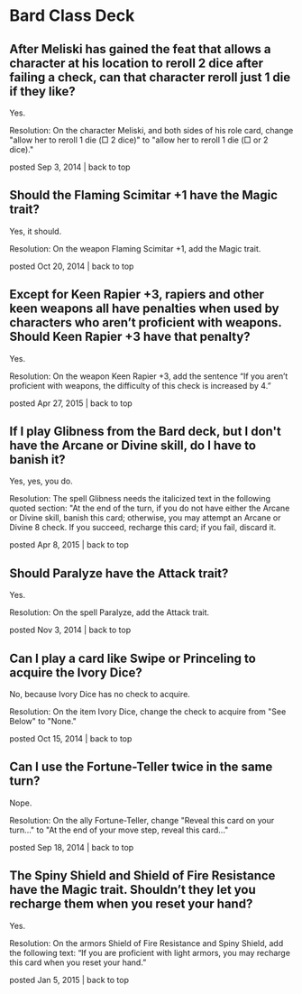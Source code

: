 # Bard Class Deck

## After Meliski has gained the feat that allows a character at his location to reroll 2 dice after failing a check, can that character reroll just 1 die if they like?

Yes.

Resolution: On the character Meliski, and both sides of his role card, change "allow her to reroll 1 die (□ 2 dice)" to "allow her to reroll 1 die (□ or 2 dice)."

posted Sep 3, 2014 | back to top

## Should the Flaming Scimitar +1 have the Magic trait?

Yes, it should.

Resolution: On the weapon Flaming Scimitar +1, add the Magic trait.

posted Oct 20, 2014 | back to top

## Except for Keen Rapier +3, rapiers and other keen weapons all have penalties when used by characters who aren’t proficient with weapons. Should Keen Rapier +3 have that penalty?

Yes.

Resolution: On the weapon Keen Rapier +3, add the sentence “If you aren’t proficient with weapons, the difficulty of this check is increased by 4.”

posted Apr 27, 2015 | back to top

## If I play Glibness from the Bard deck, but I don't have the Arcane or Divine skill, do I have to banish it?

Yes, yes, you do.

Resolution: The spell Glibness needs the italicized text in the following quoted section: "At the end of the turn, if you do not have either the Arcane or Divine skill, banish this card; otherwise, you may attempt an Arcane or Divine 8 check. If you succeed, recharge this card; if you fail, discard it.

posted Apr 8, 2015 | back to top

## Should Paralyze have the Attack trait?

Yes.

Resolution: On the spell Paralyze, add the Attack trait.

posted Nov 3, 2014 | back to top

## Can I play a card like Swipe or Princeling to acquire the Ivory Dice?

No, because Ivory Dice has no check to acquire.

Resolution: On the item Ivory Dice, change the check to acquire from "See Below" to "None."

posted Oct 15, 2014 | back to top

## Can I use the Fortune-Teller twice in the same turn?

Nope.

Resolution: On the ally Fortune-Teller, change "Reveal this card on your turn..." to "At the end of your move step, reveal this card..."

posted Sep 18, 2014 | back to top

## The Spiny Shield and Shield of Fire Resistance have the Magic trait. Shouldn’t they let you recharge them when you reset your hand?

Yes.

Resolution: On the armors Shield of Fire Resistance and Spiny Shield, add the following text: “If you are proficient with light armors, you may recharge this card when you reset your hand.”

posted Jan 5, 2015 | back to top
